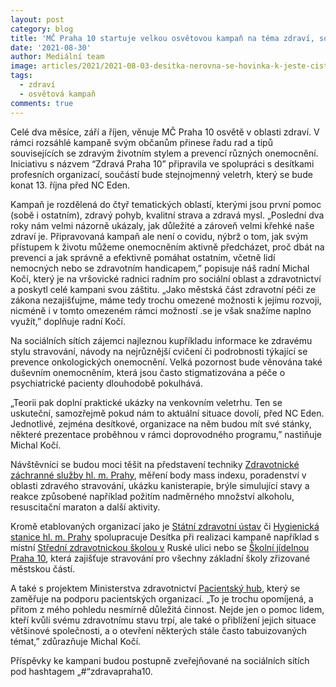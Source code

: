 ```yaml
---
layout: post
category: blog
title: 'MČ Praha 10 startuje velkou osvětovou kampaň na téma zdraví, součástí bude i veletrh '
date: '2021-08-30'
author: Mediální team 
image: articles/2021/2021-08-03-desitka-nerovna-se-hovinka-k-jeste-cistsimu-verejnemu-prostoru-v-praze-10-pomuze-i-interaktivni-kampan.jpg
tags:
  - zdraví
  - osvětová kampaň
comments: true
---
```



Celé dva měsíce, září a říjen, věnuje MČ Praha 10 osvětě v oblasti zdraví. V rámci rozsáhlé kampaně svým občanům přinese řadu rad a tipů souvisejících se zdravým životním stylem a prevencí různých onemocnění. Iniciativu s názvem “Zdravá Praha 10” připravila ve spolupráci s desítkami profesních organizací, součástí bude stejnojmenný veletrh, který se bude konat 13. října před NC Eden.

Kampaň je rozdělená do čtyř tematických oblastí, kterými jsou první pomoc (sobě i ostatním), zdravý pohyb, kvalitní strava a zdravá mysl. „Poslední dva roky nám velmi názorně ukázaly, jak důležité a zároveň velmi křehké naše zdraví je. Připravovaná kampaň ale není o covidu, nýbrž o tom, jak svým přístupem k životu můžeme onemocněním aktivně předcházet, proč dbát na prevenci a jak správně a efektivně pomáhat ostatním, včetně lidí nemocných nebo se zdravotním handicapem,” popisuje náš radní Michal Kočí, který je na vršovické radnici radním pro sociální oblast a zdravotnictví a poskytl celé kampani svou záštitu. „Jako městská část zdravotní péči ze zákona nezajišťujme, máme tedy trochu omezené možnosti k jejímu rozvoji, nicméně i v tomto omezeném rámci možností .se je však snažíme naplno využít,” doplňuje radní Kočí.

Na sociálních sítích zájemci najleznou kupříkladu informace ke zdravému stylu stravování, návody na nejrůznější cvičení či podrobnosti týkající se prevence onkologických onemocnění. Velká pozornost bude věnována také duševním onemocněním, která jsou často stigmatizována a péče o psychiatrické pacienty dlouhodobě pokulhává.

„Teorii pak doplní praktické ukázky na venkovním veletrhu. Ten se uskuteční, samozřejmě pokud nám to aktuální situace dovolí, před NC Eden. Jednotlivé, zejména desítkové, organizace na něm budou mít své stánky, některé prezentace proběhnou v rámci doprovodného programu,” nastiňuje Michal Kočí.

Návštěvníci se budou moci těšit na představení techniky [Zdravotnické záchranné služby hl. m. Prahy](https://www.zzshmp.cz/), měření body mass indexu, poradenství v oblasti zdravého stravování, ukázku kanisterapie, brýle simulující stavy a reakce způsobené například požitím nadměrného množství alkoholu, resuscitační maraton a další aktivity.

Kromě etablovaných organizací jako je [Státní zdravotní ústav](http://www.szu.cz/) či [Hygienická stanice hl. m. Prahy](http://www.hygpraha.cz/) spolupracuje Desítka při realizaci kampaně například s místní [Střední zdravotnickou školou v](https://www.szs-ruska.cz/) Ruské ulici nebo se [Školní jídelnou Praha 10](https://www.sjp10.cz/), která zajišťuje stravování pro všechny základní školy zřizované městskou částí.

A také s projektem Ministerstva zdravotnictví [Pacientský hub](https://www.pacientskyhub.cz/), který se zaměřuje na podporu pacientských organizací. „To je trochu opomíjená, a přitom z mého pohledu nesmírně důležitá činnost. Nejde jen o pomoc lidem, kteří kvůli svému zdravotnímu stavu trpí, ale také o přiblížení jejich situace většinové společnosti, a o otevření některých stále často tabuizovaných témat,” zdůrazňuje Michal Kočí.  
  

Příspěvky ke kampani budou postupně zveřejňované na sociálních sítích pod hashtagem „#“zdravapraha10.
